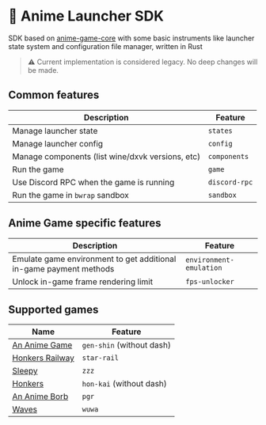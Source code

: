 # 🦀 Anime Launcher SDK

SDK based on [anime-game-core](https://github.com/an-anime-team/anime-game-core) with some basic instruments like launcher state system and configuration file manager, written in Rust

> ⚠️ Current implementation is considered legacy. No deep changes will be made.

## Common features

| Description                                      | Feature       |
|--------------------------------------------------|---------------|
| Manage launcher state                            | `states`      |
| Manage launcher config                           | `config`      |
| Manage components (list wine/dxvk versions, etc) | `components`  |
| Run the game                                     | `game`        |
| Use Discord RPC when the game is running         | `discord-rpc` |
| Run the game in `bwrap` sandbox                  | `sandbox`     |

## Anime Game specific features

| Description                                                        | Feature                 |
|--------------------------------------------------------------------|-------------------------|
| Emulate game environment to get additional in-game payment methods | `environment-emulation` |
| Unlock in-game frame rendering limit                               | `fps-unlocker`          |

## Supported games

| Name                                                                             | Feature                   |
|----------------------------------------------------------------------------------|---------------------------|
| [An Anime Game](https://github.com/an-anime-team/an-anime-game-launcher)         | `gen-shin` (without dash) |
| [Honkers Railway](https://github.com/an-anime-team/the-honkers-railway-launcher) | `star-rail`               |
| [Sleepy](https://github.com/an-anime-team/sleepy-launcher)                       | `zzz`                     |
| [Honkers](https://github.com/an-anime-team/honkers-launcher)                     | `hon-kai` (without dash)  |
| [An Anime Borb](https://github.com/an-anime-team/an-anime-borb-launcher)         | `pgr`                     |
| [Waves](https://github.com/an-anime-team/wavey-launcher)                         | `wuwa`                    |
